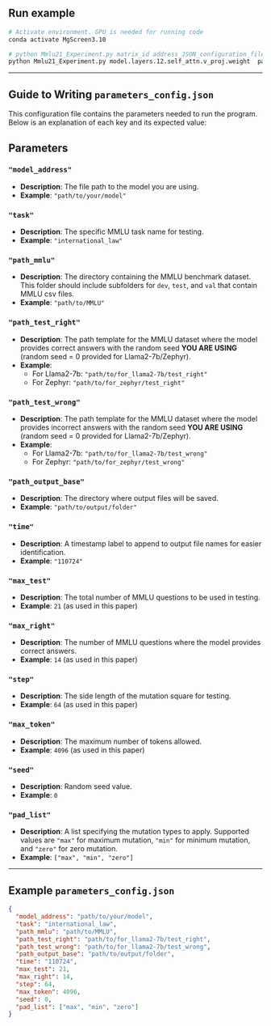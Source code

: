## Run example
```bash
# Activate environment. GPU is needed for running code
conda activate MgScreen3.10

# python Mmlu21_Experiment.py matrix_id address_JSON_configuration_file
python Mmlu21_Experiment.py model.layers.12.self_attn.v_proj.weight  path/to/your/parameters_config.json
```
---
## Guide to Writing `parameters_config.json`

This configuration file contains the parameters needed to run the program. Below is an explanation of each key and its expected value:

## Parameters

### `"model_address"`
- **Description**: The file path to the model you are using.
- **Example**: `"path/to/your/model"`

### `"task"`
- **Description**: The specific MMLU task name for testing.
- **Example**: `"international_law"`
  
### `"path_mmlu"`
- **Description**: The directory containing the MMLU benchmark dataset. This folder should include subfolders for `dev`, `test`, and `val` that contain MMLU csv files.
- **Example**: `"path/to/MMLU"`

### `"path_test_right"`
- **Description**: The path template for the MMLU dataset where the model provides correct answers with the random seed **YOU ARE USING** (random seed = 0 provided for Llama2-7b/Zephyr).
- **Example**: 
  - For Llama2-7b: `"path/to/for_llama2-7b/test_right"`
  - For Zephyr: `"path/to/for_zephyr/test_right"`

### `"path_test_wrong"`
- **Description**: The path template for the MMLU dataset where the model provides incorrect answers with the random seed **YOU ARE USING** (random seed = 0 provided for Llama2-7b/Zephyr).
- **Example**: 
  - For Llama2-7b: `"path/to/for_llama2-7b/test_wrong"`
  - For Zephyr: `"path/to/for_zephyr/test_wrong"`

### `"path_output_base"`
- **Description**: The directory where output files will be saved.
- **Example**: `"path/to/output/folder"`

### `"time"`
- **Description**: A timestamp label to append to output file names for easier identification.
- **Example**: `"110724"`

### `"max_test"`
- **Description**: The total number of MMLU questions to be used in testing.
- **Example**: `21` (as used in this paper)

### `"max_right"`
- **Description**: The number of MMLU questions where the model provides correct answers.
- **Example**: `14` (as used in this paper)

### `"step"`
- **Description**: The side length of the mutation square for testing.
- **Example**: `64` (as used in this paper)

### `"max_token"`
- **Description**: The maximum number of tokens allowed.
- **Example**: `4096` (as used in this paper)

### `"seed"`
- **Description**: Random seed value.
- **Example**: `0`

### `"pad_list"`
- **Description**: A list specifying the mutation types to apply. Supported values are `"max"` for maximum mutation, `"min"` for minimum mutation, and `"zero"` for zero mutation.
- **Example**: `["max", "min", "zero"]`
---

## Example `parameters_config.json`

```json
{
  "model_address": "path/to/your/model",
  "task": "international_law",
  "path_mmlu": "path/to/MMLU",
  "path_test_right": "path/to/for_llama2-7b/test_right",
  "path_test_wrong": "path/to/for_llama2-7b/test_wrong",
  "path_output_base": "path/to/output/folder",
  "time": "110724",
  "max_test": 21,
  "max_right": 14,
  "step": 64,
  "max_token": 4096,
  "seed": 0,
  "pad_list": ["max", "min", "zero"]
}
